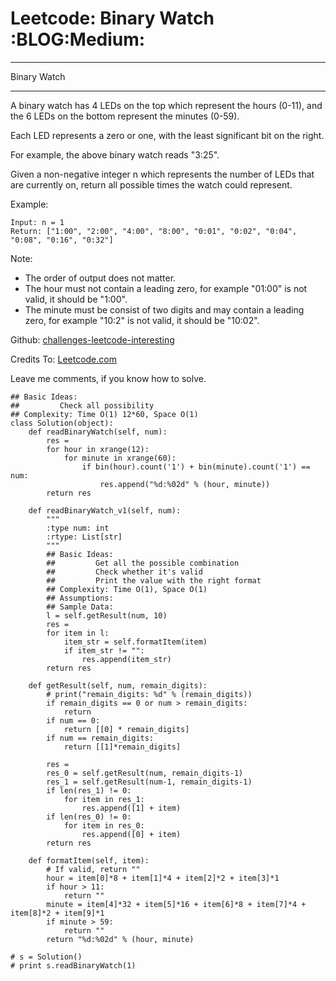 # Leetcode: Binary Watch     :BLOG:Medium:


---

Binary Watch  

---

A binary watch has 4 LEDs on the top which represent the hours (0-11), and the 6 LEDs on the bottom represent the minutes (0-59).  

Each LED represents a zero or one, with the least significant bit on the right.  

For example, the above binary watch reads "3:25".  

Given a non-negative integer n which represents the number of LEDs that are currently on, return all possible times the watch could represent.  

Example:  

    Input: n = 1
    Return: ["1:00", "2:00", "4:00", "8:00", "0:01", "0:02", "0:04", "0:08", "0:16", "0:32"]

Note:  
-   The order of output does not matter.
-   The hour must not contain a leading zero, for example "01:00" is not valid, it should be "1:00".
-   The minute must be consist of two digits and may contain a leading zero, for example "10:2" is not valid, it should be "10:02".

Github: [challenges-leetcode-interesting](https://github.com/DennyZhang/challenges-leetcode-interesting/tree/master/binary-watch)  

Credits To: [Leetcode.com](https://leetcode.com/problems/binary-watch/description/)  

Leave me comments, if you know how to solve.  

    ## Basic Ideas:
    ##         Check all possibility
    ## Complexity: Time O(1) 12*60, Space O(1)
    class Solution(object):
        def readBinaryWatch(self, num):
            res = 
            for hour in xrange(12):
                for minute in xrange(60):
                    if bin(hour).count('1') + bin(minute).count('1') == num:
                        res.append("%d:%02d" % (hour, minute))
            return res
    
        def readBinaryWatch_v1(self, num):
            """
            :type num: int
            :rtype: List[str]
            """
            ## Basic Ideas:
            ##         Get all the possible combination
            ##         Check whether it's valid
            ##         Print the value with the right format
            ## Complexity: Time O(1), Space O(1)
            ## Assumptions:
            ## Sample Data:
            l = self.getResult(num, 10)
            res = 
            for item in l:
                item_str = self.formatItem(item)
                if item_str != "":
                    res.append(item_str)
            return res
    
        def getResult(self, num, remain_digits):
            # print("remain_digits: %d" % (remain_digits))
            if remain_digits == 0 or num > remain_digits:
                return 
            if num == 0:
                return [[0] * remain_digits]
            if num == remain_digits:
                return [[1]*remain_digits]
    
            res = 
            res_0 = self.getResult(num, remain_digits-1)
            res_1 = self.getResult(num-1, remain_digits-1)
            if len(res_1) != 0:
                for item in res_1:
                    res.append([1] + item)
            if len(res_0) != 0:
                for item in res_0:
                    res.append([0] + item)
            return res
    
        def formatItem(self, item):
            # If valid, return ""
            hour = item[0]*8 + item[1]*4 + item[2]*2 + item[3]*1
            if hour > 11:
                return ""
            minute = item[4]*32 + item[5]*16 + item[6]*8 + item[7]*4 + item[8]*2 + item[9]*1
            if minute > 59:
                return ""
            return "%d:%02d" % (hour, minute)
    
    # s = Solution()
    # print s.readBinaryWatch(1)
